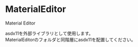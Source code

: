 # MaterialEditor
Material Editor

asdx11を外部ライブラリとして使用します。  
MaterialEditorのフォルダと同階層にasdx11を配置してください。
